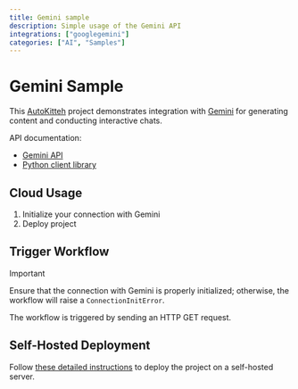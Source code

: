 ```yaml
---
title: Gemini sample
description: Simple usage of the Gemini API
integrations: ["googlegemini"]
categories: ["AI", "Samples"]
---
```


# Gemini Sample

This [AutoKitteh](https://github.com/autokitteh/autokitteh) project demonstrates integration with [Gemini](https://gemini.google.com) for generating content and conducting interactive chats.

API documentation:

- [Gemini API](https://ai.google.dev)
- [Python client library](https://github.com/google-gemini/generativeai-python/blob/main/docs/api/google/generativeai.md)

## Cloud Usage

1. Initialize your connection with Gemini
2. Deploy project

## Trigger Workflow

> [!IMPORTANT]
> Ensure that the connection with Gemini is properly initialized; otherwise, the workflow will raise a `ConnectionInitError`.

The workflow is triggered by sending an HTTP GET request.

## Self-Hosted Deployment

Follow [these detailed instructions](https://docs.autokitteh.com/get_started/deployment) to deploy the project on a self-hosted server.
